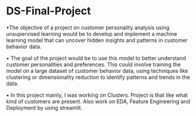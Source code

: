 # DS-Final-Project
•The objective of a project on customer personality analysis using unsupervised learning would be to develop and implement a machine learning model that can uncover hidden insights and patterns in customer behavior data. 

• The goal of the project would be to use this model to better understand customer personalities and preferences. This could involve training the model on a large dataset of customer behavior 
data, using techniques like clustering or dimensionality reduction to identify patterns and trends in the data. 

• In this project mainly, I was working on Clusters. Project is that like what kind of customers are present. Also work on EDA, Feature Engineering and Deployment by using streamlit.
